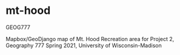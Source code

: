 # mt-hood
GEOG777

Mapbox/GeoDjango map of Mt. Hood Recreation area for Project 2, Geography 777 Spring 2021, University of Wisconsin-Madison
